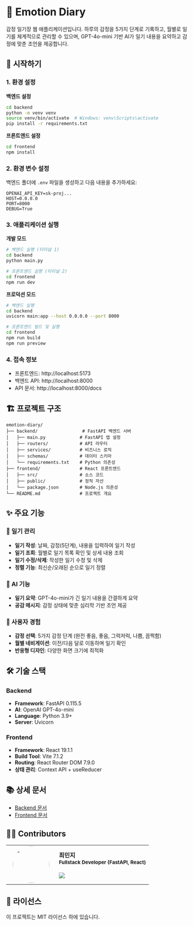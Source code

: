 # 📔 Emotion Diary

감정 일기장 웹 애플리케이션입니다. 하루의 감정을 5가지 단계로 기록하고, 월별로 일기를 체계적으로 관리할 수 있으며, GPT-4o-mini 기반 AI가 일기 내용을 요약하고 감정에 맞춘 조언을 제공합니다.

## 🚀 시작하기

### 1. 환경 설정

**백엔드 설정**

```bash
cd backend
python -m venv venv
source venv/bin/activate  # Windows: venv\Scripts\activate
pip install -r requirements.txt
```

**프론트엔드 설정**

```bash
cd frontend
npm install
```

### 2. 환경 변수 설정

백엔드 폴더에 `.env` 파일을 생성하고 다음 내용을 추가하세요:

```env
OPENAI_API_KEY=sk-proj...
HOST=0.0.0.0
PORT=8000
DEBUG=True
```

### 3. 애플리케이션 실행

**개발 모드**

```bash
# 백엔드 실행 (터미널 1)
cd backend
python main.py

# 프론트엔드 실행 (터미널 2)
cd frontend
npm run dev
```

**프로덕션 모드**

```bash
# 백엔드 실행
cd backend
uvicorn main:app --host 0.0.0.0 --port 8000

# 프론트엔드 빌드 및 실행
cd frontend
npm run build
npm run preview
```

### 4. 접속 정보

- 프론트엔드: http://localhost:5173
- 백엔드 API: http://localhost:8000
- API 문서: http://localhost:8000/docs

## 🏗️ 프로젝트 구조

```
emotion-diary/
├── backend/                 # FastAPI 백엔드 서버
│   ├── main.py             # FastAPI 앱 설정
│   ├── routers/            # API 라우터
│   ├── services/           # 비즈니스 로직
│   ├── schemas/            # 데이터 스키마
│   └── requirements.txt    # Python 의존성
├── frontend/               # React 프론트엔드
│   ├── src/                # 소스 코드
│   ├── public/             # 정적 자산
│   └── package.json        # Node.js 의존성
└── README.md               # 프로젝트 개요
```

## ✨ 주요 기능

### 📝 일기 관리

- **일기 작성**: 날짜, 감정(5단계), 내용을 입력하여 일기 작성
- **일기 조회**: 월별로 일기 목록 확인 및 상세 내용 조회
- **일기 수정/삭제**: 작성한 일기 수정 및 삭제
- **정렬 기능**: 최신순/오래된 순으로 일기 정렬

### 🤖 AI 기능

- **일기 요약**: GPT-4o-mini가 긴 일기 내용을 간결하게 요약
- **공감 메시지**: 감정 상태에 맞춘 심리학 기반 조언 제공

### 🎨 사용자 경험

- **감정 선택**: 5가지 감정 단계 (완전 좋음, 좋음, 그럭저럭, 나쁨, 끔찍함)
- **월별 네비게이션**: 이전/다음 달로 이동하며 일기 확인
- **반응형 디자인**: 다양한 화면 크기에 최적화

## 🛠️ 기술 스택

### Backend

- **Framework**: FastAPI 0.115.5
- **AI**: OpenAI GPT-4o-mini
- **Language**: Python 3.9+
- **Server**: Uvicorn

### Frontend

- **Framework**: React 19.1.1
- **Build Tool**: Vite 7.1.2
- **Routing**: React Router DOM 7.9.0
- **상태 관리**: Context API + useReducer

## 📚 상세 문서

- [Backend 문서](./backend/README.md)
- [Frontend 문서](./frontend/README.md)

## 🧑‍💻 Contributors

<div align="center">

<table>
  <tr>
    <td align="center" width="120px">
      <img src="https://github.com/user-attachments/assets/8951401e-b401-4325-b7d6-c68100665d46" width="100px" style="border-radius: 50%;">
    </td>
    <td align="left">
      <b>최민지</b><br/>
      <sub><b>Fullstack Developer (FastAPI, React)</b></sub><br/><br/>
      <a href="https://github.com/choiminji">
        <img src="https://img.shields.io/badge/GitHub-181717?style=flat&logo=github&logoColor=white"/>
      </a>
    </td>
  </tr>
</table>

</div>

## 📄 라이선스

이 프로젝트는 MIT 라이선스 하에 있습니다.
